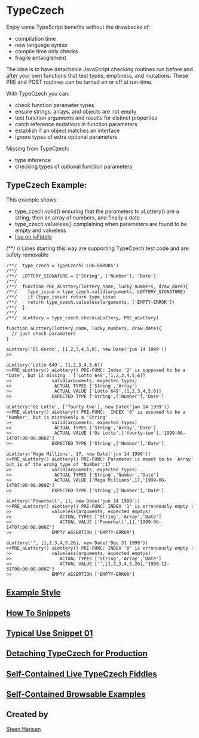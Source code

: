 
# TypeCzech

Enjoy some TypeScript benefits without the drawbacks of:
- compilation time
- new language syntax
- compile time only checks
- fragile entanglement

The idea is to have detachable JavaScript checking routines run before and after your 
own functions that test types, emptiness, and mutations. These PRE and POST routines can be 
turned on or off at run-time.

With TypeCzech you can:
 - check function parameter types
 - ensure strings, arrays, and objects are not empty
 - test function arguments and results for distinct properties
 - catch reference mutations in function parameters
 - establish if an object matches an interface
 - ignore types of extra optional parameters

Missing from TypeCzech:
 - type inference
 - checking types of optional function parameters

## TypeCzech Example:

This example shows:
 - type_czech.valid() ensuring that the parameters to aLottery() are a string, then an array of numbers, and finally a date
 - type_czech.valueless() complaining when parameters are found to be empty and valueless
 - [live on jsFiddle](https://jsfiddle.net/steen_hansen/nve4d3ah/3/)

  /**/ // Lines starting this way are supporting TypeCzech test code and are safely removable
  
    /**/  type_czech = TypeCzech('LOG-ERRORS')
    /**/
    /**/  LOTTERY_SIGNATURE = ['String', ['Number'], 'Date']
    /**/
    /**/  function PRE_aLottery(lottery_name, lucky_numbers, draw_date){
    /**/    type_issue = type_czech.valid(arguments, LOTTERY_SIGNATURE)
    /**/    if (type_issue) return type_issue
    /**/    return type_czech.valueless(arguments, ['EMPTY-ERROR'])
    /**/  }
    /**/
    /**/  aLottery = type_czech.check(aLottery, PRE_aLottery) 

    function aLottery(lottery_name, lucky_numbers, draw_date){
      // just check parameters
    }

    aLottery('El Gordo', [1,2,3,4,5,0], new Date('jun 14 1999'))
    >>

    aLottery('Lotto 649', [1,2,3,4,5,6])
    >>PRE_aLottery() aLottery() PRE-FUNC: Index '2' is supposed to be a 'Date', but is missing : ['Lotto 649',[1,2,3,4,5,6]]
    >>               valid(arguments, expected_types)
    >>                ACTUAL TYPES ['String','Array']
    >>                ACTUAL VALUE ['Lotto 649',[1,2,3,4,5,6]]
    >>               EXPECTED TYPE ['String',['Number'],'Date']

    aLottery('Oz Lotto', ['fourty-two'], new Date('jun 14 1999'))
    >>PRE_aLottery() aLottery() PRE-FUNC:  INDEX '0' is assumed to be a 'Number', but is mistakenly a 'String'
    >>               valid(arguments, expected_types)
    >>                ACTUAL TYPES ['String','Array','Date']
    >>                ACTUAL VALUE ['Oz Lotto',['fourty-two'],'1999-06-14T07:00:00.000Z']
    >>               EXPECTED TYPE ['String',['Number'],'Date']

    aLottery('Mega Millions', 17, new Date('jun 14 1999'))
    >>PRE_aLottery() aLottery() PRE-FUNC: Parameter is meant to be 'Array' but is of the wrong type of 'Number':17
    >>               valid(arguments, expected_types)
    >>                ACTUAL TYPES ['String','Number','Date']
    >>                ACTUAL VALUE ['Mega Millions',17,'1999-06-14T07:00:00.000Z']
    >>               EXPECTED TYPE ['String',['Number'],'Date']

    aLottery('Powerball', [], new Date('jun 14 1999'))
    >>PRE_aLottery() aLottery() PRE-FUNC: INDEX '1' is erroneously empty :
    >>               valueless(arguments, expected_emptys)
    >>                  ACTUAL TYPES ['String','Array','Date']
    >>                  ACTUAL VALUE ['Powerball',[],'1999-06-14T07:00:00.000Z']
    >>               EMPTY ASSERTION ['EMPTY-ERROR']

    aLottery('', [1,2,3,4,5,26], new Date('Dec 31 1999'))
    >>PRE_aLottery() aLottery() PRE-FUNC: INDEX '0' is erroneously empty :
    >>               valueless(arguments, expected_emptys)
    >>                  ACTUAL TYPES ['String','Array','Date']
    >>                  ACTUAL VALUE ['',[1,2,3,4,5,26],'1999-12-31T08:00:00.000Z']
    >>               EMPTY ASSERTION ['EMPTY-ERROR']







## [Example Style](/read-me/example-style.md)

## [How To Snippets](/read-me/how-to-snippets.md)

## [Typical Use Snippet 01](/read-me/typical-use-snippet-01.md)

## [Detaching TypeCzech for Production](/read-me/detaching-checking-code.md)

## [Self-Contained Live TypeCzech Fiddles](/read-me/live-fiddle-samples.md)

## [Self-Contained Browsable Examples](/read-me/web-browserable-examples.md)


## Created by

[Steen Hansen](https://github.com/steenhansen)

